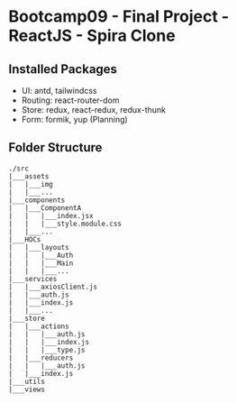 # Bootcamp09 - Final Project - ReactJS - Spira Clone
## Installed Packages
- UI: antd, tailwindcss
- Routing: react-router-dom
- Store: redux, react-redux, redux-thunk
- Form: formik, yup (Planning)
## Folder Structure
```
./src
|___assets
|   |___img
|   |___...
|___components
|   |___ComponentA
|   |   |___index.jsx
|   |   |___style.module.css
|   |___...
|___HOCs
|   |___layouts
|   |   |___Auth
|   |   |___Main
|   |   |___...
|___services
|   |___axiosClient.js
|   |___auth.js
|   |___index.js
|   |___...
|___store
|   |___actions
|   |   |___auth.js
|   |   |___index.js
|   |   |___type.js
|   |___reducers
|   |   |___auth.js
|   |___index.js
|___utils
|___views
```
